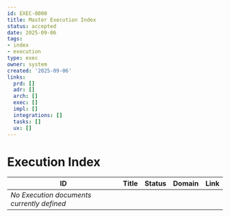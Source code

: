```yaml
---
id: EXEC-0000
title: Master Execution Index
status: accepted
date: 2025-09-06
tags:
- index
- execution
type: exec
owner: system
created: '2025-09-06'
links:
  prd: []
  adr: []
  arch: []
  exec: []
  impl: []
  integrations: []
  tasks: []
  ux: []
---
```


# Execution Index

| ID | Title | Status | Domain | Link |
|---|---|---|---|---|
| *No Execution documents currently defined* |  |  |  |  |

